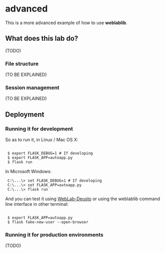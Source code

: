 # advanced

This is a more advanced example of how to use **weblablib**.

## What does this lab do?


(TODO)

### File structure

(TO BE EXPLAINED)

### Session management

(TO BE EXPLAINED)

## Deployment

### Running it for development

So as to run it, in Linux / Mac OS X:

```shell

 $ export FLASK_DEBUG=1 # If developing
 $ export FLASK_APP=autoapp.py
 $ flask run

```

In Microsoft Windows:
```shell
 C:\...\> set FLASK_DEBUG=1 # If developing
 C:\...\> set FLASK_APP=autoapp.py
 C:\...\> flask run
```

And you can test it using [WebLab-Deusto](https://weblabdeusto.readthedocs.org) or using the weblablib command line interface in other terminal:

```shell

 $ export FLASK_APP=autoapp.py
 $ flask fake-new-user --open-browser
```

### Running it for production environments

(TODO)
